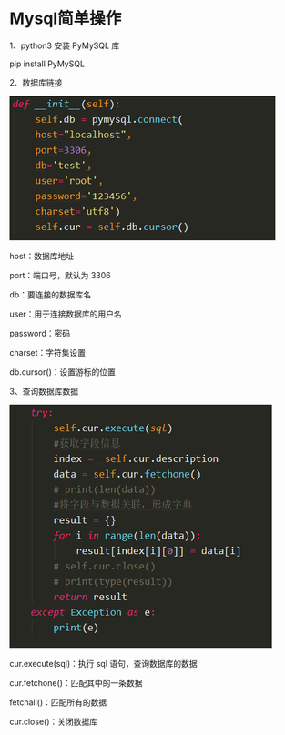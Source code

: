 # Mysql简单操作

1、python3 安装 PyMySQL 库

pip install PyMySQL

2、数据库链接

![数据库连接](../images/数据库连接.png)

host：数据库地址

port：端口号，默认为 3306

db：要连接的数据库名

user：用于连接数据库的用户名

password：密码

charset：字符集设置

db.cursor()：设置游标的位置

3、查询数据库数据

![sql操作](../images/sql操作.png)

cur.execute(sql)：执行 sql 语句，查询数据库的数据

cur.fetchone()：匹配其中的一条数据

fetchall()：匹配所有的数据

cur.close()：关闭数据库

